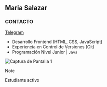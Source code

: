 ## Maria Salazar

### CONTACTO
[Telegram](t.me/mariasdl)

- Desarrollo Frontend (HTML, CSS, JavaScript)
- Experiencia en Control de Versiones (Git)
- Programación Nivel Junior | ```Java```

![Captura de Pantalla 1](screenshots/screenshot1.png)

> [!NOTE]
> Estudiante activo
